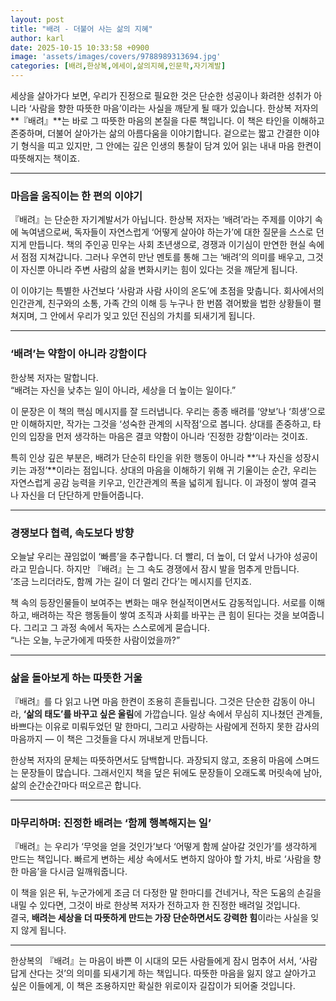 ```yaml
---
layout: post
title: "배려 - 더불어 사는 삶의 지혜"
author: karl
date: 2025-10-15 10:33:58 +0900
image: 'assets/images/covers/9788989313694.jpg'
categories: [배려,한상복,에세이,삶의지혜,인문학,자기계발]
---
```


세상을 살아가다 보면, 우리가 진정으로 필요한 것은 단순한 성공이나 화려한 성취가 아니라 ‘사람을 향한 따뜻한 마음’이라는 사실을 깨닫게 될 때가 있습니다. 한상복 저자의 **『배려』**는 바로 그 따뜻한 마음의 본질을 다룬 책입니다. 이 책은 타인을 이해하고 존중하며, 더불어 살아가는 삶의 아름다움을 이야기합니다. 겉으로는 짧고 간결한 이야기 형식을 띠고 있지만, 그 안에는 깊은 인생의 통찰이 담겨 있어 읽는 내내 마음 한켠이 따뜻해지는 책이죠.

---

### 마음을 움직이는 한 편의 이야기

『배려』는 단순한 자기계발서가 아닙니다. 한상복 저자는 ‘배려’라는 주제를 이야기 속에 녹여냄으로써, 독자들이 자연스럽게 ‘어떻게 살아야 하는가’에 대한 질문을 스스로 던지게 만듭니다. 책의 주인공 민우는 사회 초년생으로, 경쟁과 이기심이 만연한 현실 속에서 점점 지쳐갑니다. 그러나 우연히 만난 멘토를 통해 그는 ‘배려’의 의미를 배우고, 그것이 자신뿐 아니라 주변 사람의 삶을 변화시키는 힘이 있다는 것을 깨닫게 됩니다.

이 이야기는 특별한 사건보다 ‘사람과 사람 사이의 온도’에 초점을 맞춥니다. 회사에서의 인간관계, 친구와의 소통, 가족 간의 이해 등 누구나 한 번쯤 겪어봤을 법한 상황들이 펼쳐지며, 그 안에서 우리가 잊고 있던 진심의 가치를 되새기게 됩니다.

---

### ‘배려’는 약함이 아니라 강함이다

한상복 저자는 말합니다.  
“배려는 자신을 낮추는 일이 아니라, 세상을 더 높이는 일이다.”

이 문장은 이 책의 핵심 메시지를 잘 드러냅니다. 우리는 종종 배려를 ‘양보’나 ‘희생’으로만 이해하지만, 작가는 그것을 ‘성숙한 관계의 시작점’으로 봅니다. 상대를 존중하고, 타인의 입장을 먼저 생각하는 마음은 결코 약함이 아니라 ‘진정한 강함’이라는 것이죠.

특히 인상 깊은 부분은, 배려가 단순히 타인을 위한 행동이 아니라 **‘나 자신을 성장시키는 과정’**이라는 점입니다. 상대의 마음을 이해하기 위해 귀 기울이는 순간, 우리는 자연스럽게 공감 능력을 키우고, 인간관계의 폭을 넓히게 됩니다. 이 과정이 쌓여 결국 나 자신을 더 단단하게 만들어줍니다.

---

### 경쟁보다 협력, 속도보다 방향

오늘날 우리는 끊임없이 ‘빠름’을 추구합니다. 더 빨리, 더 높이, 더 앞서 나가야 성공이라고 믿습니다. 하지만 『배려』는 그 속도 경쟁에서 잠시 발을 멈추게 만듭니다.  
‘조금 느리더라도, 함께 가는 길이 더 멀리 간다’는 메시지를 던지죠.

책 속의 등장인물들이 보여주는 변화는 매우 현실적이면서도 감동적입니다. 서로를 이해하고, 배려하는 작은 행동들이 쌓여 조직과 사회를 바꾸는 큰 힘이 된다는 것을 보여줍니다. 그리고 그 과정 속에서 독자는 스스로에게 묻습니다.  
“나는 오늘, 누군가에게 따뜻한 사람이었을까?”

---

### 삶을 돌아보게 하는 따뜻한 거울

『배려』를 다 읽고 나면 마음 한켠이 조용히 흔들립니다. 그것은 단순한 감동이 아니라, **‘삶의 태도’를 바꾸고 싶은 울림**에 가깝습니다. 일상 속에서 무심히 지나쳤던 관계들, 바쁘다는 이유로 미뤄두었던 말 한마디, 그리고 사랑하는 사람에게 전하지 못한 감사의 마음까지 — 이 책은 그것들을 다시 꺼내보게 만듭니다.

한상복 저자의 문체는 따뜻하면서도 담백합니다. 과장되지 않고, 조용히 마음에 스며드는 문장들이 많습니다. 그래서인지 책을 덮은 뒤에도 문장들이 오래도록 머릿속에 남아, 삶의 순간순간마다 떠오르곤 합니다.

---

### 마무리하며: 진정한 배려는 ‘함께 행복해지는 일’

『배려』는 우리가 ‘무엇을 얻을 것인가’보다 ‘어떻게 함께 살아갈 것인가’를 생각하게 만드는 책입니다. 빠르게 변하는 세상 속에서도 변하지 않아야 할 가치, 바로 ‘사람을 향한 마음’을 다시금 일깨워줍니다.

이 책을 읽은 뒤, 누군가에게 조금 더 다정한 말 한마디를 건네거나, 작은 도움의 손길을 내밀 수 있다면, 그것이 바로 한상복 저자가 전하고자 한 진정한 배려일 것입니다.  
결국, **배려는 세상을 더 따뜻하게 만드는 가장 단순하면서도 강력한 힘**이라는 사실을 잊지 않게 됩니다.

---

한상복의 『배려』는 마음이 바쁜 이 시대의 모든 사람들에게 잠시 멈추어 서서, ‘사람답게 산다는 것’의 의미를 되새기게 하는 책입니다. 따뜻한 마음을 잃지 않고 살아가고 싶은 이들에게, 이 책은 조용하지만 확실한 위로이자 길잡이가 되어줄 것입니다.

